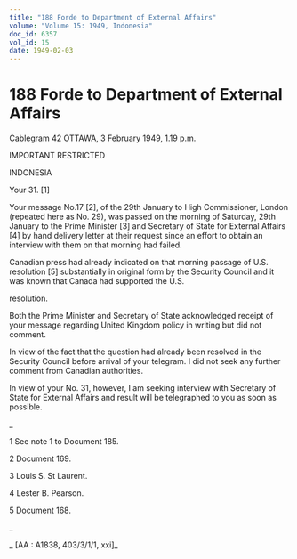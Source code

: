 ```yaml
---
title: "188 Forde to Department of External Affairs"
volume: "Volume 15: 1949, Indonesia"
doc_id: 6357
vol_id: 15
date: 1949-02-03
---
```


# 188 Forde to Department of External Affairs

Cablegram 42 OTTAWA, 3 February 1949, 1.19 p.m.

IMPORTANT RESTRICTED

INDONESIA

Your 31. [1]

Your message No.17 [2], of the 29th January to High Commissioner, London (repeated here as No. 29), was passed on the morning of Saturday, 29th January to the Prime Minister [3] and Secretary of State for External Affairs [4] by hand delivery letter at their request since an effort to obtain an interview with them on that morning had failed.

Canadian press had already indicated on that morning passage of U.S. resolution [5] substantially in original form by the Security Council and it was known that Canada had supported the U.S.

resolution.

Both the Prime Minister and Secretary of State acknowledged receipt of your message regarding United Kingdom policy in writing but did not comment.

In view of the fact that the question had already been resolved in the Security Council before arrival of your telegram. I did not seek any further comment from Canadian authorities.

In view of your No. 31, however, I am seeking interview with Secretary of State for External Affairs and result will be telegraphed to you as soon as possible.

_

1 See note 1 to Document 185.

2 Document 169.

3 Louis S. St Laurent.

4 Lester B. Pearson.

5 Document 168.

_

_ [AA : A1838, 403/3/1/1, xxi]_
